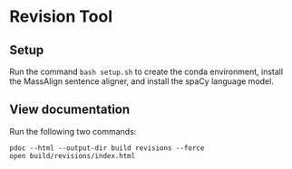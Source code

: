 # Revision Tool

## Setup 
Run the command `bash setup.sh` to create the conda environment, install the MassAlign sentence aligner, and install the spaCy language model.

## View documentation
Run the following two commands:
```
pdoc --html --output-dir build revisions --force
open build/revisions/index.html
```
